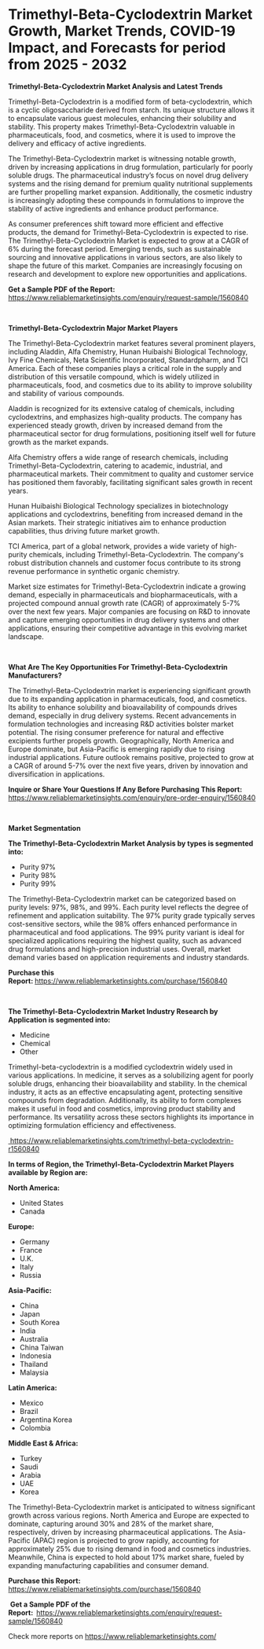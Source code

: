 <p><h1>Trimethyl-Beta-Cyclodextrin Market Growth, Market Trends, COVID-19 Impact, and Forecasts for period from 2025 - 2032</h1></p><p><strong>Trimethyl-Beta-Cyclodextrin Market Analysis and Latest Trends</strong></p>
<p><p>Trimethyl-Beta-Cyclodextrin is a modified form of beta-cyclodextrin, which is a cyclic oligosaccharide derived from starch. Its unique structure allows it to encapsulate various guest molecules, enhancing their solubility and stability. This property makes Trimethyl-Beta-Cyclodextrin valuable in pharmaceuticals, food, and cosmetics, where it is used to improve the delivery and efficacy of active ingredients.</p><p>The Trimethyl-Beta-Cyclodextrin market is witnessing notable growth, driven by increasing applications in drug formulation, particularly for poorly soluble drugs. The pharmaceutical industry’s focus on novel drug delivery systems and the rising demand for premium quality nutritional supplements are further propelling market expansion. Additionally, the cosmetic industry is increasingly adopting these compounds in formulations to improve the stability of active ingredients and enhance product performance.</p><p>As consumer preferences shift toward more efficient and effective products, the demand for Trimethyl-Beta-Cyclodextrin is expected to rise. The Trimethyl-Beta-Cyclodextrin Market is expected to grow at a CAGR of 6% during the forecast period. Emerging trends, such as sustainable sourcing and innovative applications in various sectors, are also likely to shape the future of this market. Companies are increasingly focusing on research and development to explore new opportunities and applications.</p></p>
<p><strong>Get a Sample PDF of the Report:&nbsp;</strong> <a href="https://www.reliablemarketinsights.com/enquiry/request-sample/1560840?utm_campaign=2454&utm_medium=2&utm_source=Github&utm_content=ia&utm_term=02042025&utm_id=trimethyl-beta-cyclodextrin">https://www.reliablemarketinsights.com/enquiry/request-sample/1560840</a></p>
<p>&nbsp;</p>
<p><strong>Trimethyl-Beta-Cyclodextrin Major Market Players</strong></p>
<p><p>The Trimethyl-Beta-Cyclodextrin market features several prominent players, including Aladdin, Alfa Chemistry, Hunan Huibaishi Biological Technology, Ivy Fine Chemicals, Neta Scientific Incorporated, Standardpharm, and TCI America. Each of these companies plays a critical role in the supply and distribution of this versatile compound, which is widely utilized in pharmaceuticals, food, and cosmetics due to its ability to improve solubility and stability of various compounds.</p><p>Aladdin is recognized for its extensive catalog of chemicals, including cyclodextrins, and emphasizes high-quality products. The company has experienced steady growth, driven by increased demand from the pharmaceutical sector for drug formulations, positioning itself well for future growth as the market expands.</p><p>Alfa Chemistry offers a wide range of research chemicals, including Trimethyl-Beta-Cyclodextrin, catering to academic, industrial, and pharmaceutical markets. Their commitment to quality and customer service has positioned them favorably, facilitating significant sales growth in recent years.</p><p>Hunan Huibaishi Biological Technology specializes in biotechnology applications and cyclodextrins, benefiting from increased demand in the Asian markets. Their strategic initiatives aim to enhance production capabilities, thus driving future market growth.</p><p>TCI America, part of a global network, provides a wide variety of high-purity chemicals, including Trimethyl-Beta-Cyclodextrin. The company's robust distribution channels and customer focus contribute to its strong revenue performance in synthetic organic chemistry.</p><p>Market size estimates for Trimethyl-Beta-Cyclodextrin indicate a growing demand, especially in pharmaceuticals and biopharmaceuticals, with a projected compound annual growth rate (CAGR) of approximately 5-7% over the next few years. Major companies are focusing on R&D to innovate and capture emerging opportunities in drug delivery systems and other applications, ensuring their competitive advantage in this evolving market landscape.</p></p>
<p>&nbsp;</p>
<p><strong>What Are The Key Opportunities For Trimethyl-Beta-Cyclodextrin Manufacturers?</strong></p>
<p><p>The Trimethyl-Beta-Cyclodextrin market is experiencing significant growth due to its expanding application in pharmaceuticals, food, and cosmetics. Its ability to enhance solubility and bioavailability of compounds drives demand, especially in drug delivery systems. Recent advancements in formulation technologies and increasing R&D activities bolster market potential. The rising consumer preference for natural and effective excipients further propels growth. Geographically, North America and Europe dominate, but Asia-Pacific is emerging rapidly due to rising industrial applications. Future outlook remains positive, projected to grow at a CAGR of around 5-7% over the next five years, driven by innovation and diversification in applications.</p></p>
<p><strong>Inquire or Share Your Questions If Any Before Purchasing This Report:</strong> <a href="https://www.reliablemarketinsights.com/enquiry/pre-order-enquiry/1560840?utm_campaign=2454&utm_medium=2&utm_source=Github&utm_content=ia&utm_term=02042025&utm_id=trimethyl-beta-cyclodextrin">https://www.reliablemarketinsights.com/enquiry/pre-order-enquiry/1560840</a></p>
<p>&nbsp;</p>
<p><strong>Market Segmentation</strong></p>
<p><strong>The Trimethyl-Beta-Cyclodextrin Market Analysis by types is segmented into:</strong></p>
<p><ul><li>Purity 97%</li><li>Purity 98%</li><li>Purity 99%</li></ul></p>
<p><p>The Trimethyl-Beta-Cyclodextrin market can be categorized based on purity levels: 97%, 98%, and 99%. Each purity level reflects the degree of refinement and application suitability. The 97% purity grade typically serves cost-sensitive sectors, while the 98% offers enhanced performance in pharmaceutical and food applications. The 99% purity variant is ideal for specialized applications requiring the highest quality, such as advanced drug formulations and high-precision industrial uses. Overall, market demand varies based on application requirements and industry standards.</p></p>
<p><strong>Purchase this Report:&nbsp;</strong><a href="https://www.reliablemarketinsights.com/purchase/1560840?utm_campaign=2454&utm_medium=2&utm_source=Github&utm_content=ia&utm_term=02042025&utm_id=trimethyl-beta-cyclodextrin">https://www.reliablemarketinsights.com/purchase/1560840</a></p>
<p>&nbsp;</p>
<p><strong>The Trimethyl-Beta-Cyclodextrin Market Industry Research by Application is segmented into:</strong></p>
<p><ul><li>Medicine</li><li>Chemical</li><li>Other</li></ul></p>
<p><p>Trimethyl-beta-cyclodextrin is a modified cyclodextrin widely used in various applications. In medicine, it serves as a solubilizing agent for poorly soluble drugs, enhancing their bioavailability and stability. In the chemical industry, it acts as an effective encapsulating agent, protecting sensitive compounds from degradation. Additionally, its ability to form complexes makes it useful in food and cosmetics, improving product stability and performance. Its versatility across these sectors highlights its importance in optimizing formulation efficiency and effectiveness.</p></p>
<p><a href="https://www.reliablemarketinsights.com/trimethyl-beta-cyclodextrin-r1560840?utm_campaign=2454&utm_medium=2&utm_source=Github&utm_content=ia&utm_term=02042025&utm_id=trimethyl-beta-cyclodextrin">&nbsp;https://www.reliablemarketinsights.com/trimethyl-beta-cyclodextrin-r1560840</a></p>
<p><strong>In terms of Region, the Trimethyl-Beta-Cyclodextrin Market Players available by Region are:</strong></p>
<p>
    <p> <strong> North America: </strong>
        <ul>
            <li>United States</li>
            <li>Canada</li>
        </ul>
        </p> 
    <p> <strong> Europe: </strong>
        <ul>
            <li>Germany</li>
            <li>France</li>
            <li>U.K.</li>
            <li>Italy</li>
            <li>Russia</li>
        </ul>
        </p> 
    <p> <strong> Asia-Pacific: </strong>
        <ul>
            <li>China</li>
            <li>Japan</li>
            <li>South Korea</li>
            <li>India</li>
            <li>Australia</li>
            <li>China Taiwan</li>
            <li>Indonesia</li>
            <li>Thailand</li>
            <li>Malaysia</li>
        </ul>
        </p> 
    <p> <strong> Latin America: </strong>
        <ul>
            <li>Mexico</li>
            <li>Brazil</li>
            <li>Argentina Korea</li>
            <li>Colombia</li>
        </ul>
        </p> 
    <p> <strong> Middle East & Africa: </strong>
        <ul>
            <li>Turkey</li>
            <li>Saudi</li>
            <li>Arabia</li>
            <li>UAE</li>
            <li>Korea</li>
        </ul>
    </p>
    </p>
<p><p>The Trimethyl-Beta-Cyclodextrin market is anticipated to witness significant growth across various regions. North America and Europe are expected to dominate, capturing around 30% and 28% of the market share, respectively, driven by increasing pharmaceutical applications. The Asia-Pacific (APAC) region is projected to grow rapidly, accounting for approximately 25% due to rising demand in food and cosmetics industries. Meanwhile, China is expected to hold about 17% market share, fueled by expanding manufacturing capabilities and consumer demand.</p></p>
<p><strong>Purchase this Report: </strong><a href="https://www.reliablemarketinsights.com/purchase/1560840?utm_campaign=2454&utm_medium=2&utm_source=Github&utm_content=ia&utm_term=02042025&utm_id=trimethyl-beta-cyclodextrin">https://www.reliablemarketinsights.com/purchase/1560840</a></p>
<p>&nbsp;<strong>Get a Sample PDF of the Report:&nbsp;&nbsp;</strong><a href="https://www.reliablemarketinsights.com/enquiry/request-sample/1560840?utm_campaign=2454&utm_medium=2&utm_source=Github&utm_content=ia&utm_term=02042025&utm_id=trimethyl-beta-cyclodextrin">https://www.reliablemarketinsights.com/enquiry/request-sample/1560840</a></p>
<p><strong></strong></p>
<p>Check more reports on <a href="https://www.reliablemarketinsights.com/?utm_campaign=2454&utm_medium=2&utm_source=Github&utm_content=ia&utm_term=02042025&utm_id=trimethyl-beta-cyclodextrin">https://www.reliablemarketinsights.com/</a></p>